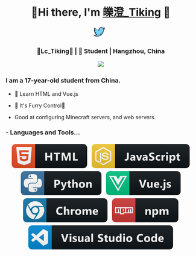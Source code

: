 <div align="center">
   <h1>🐾Hi there, I'm <a href="https://hemant.codes">皪澄_Tiking</a> 🐾 </h1>
</div>

<p align='center'>
<a href="https://twitter.com/Lc_Tiking"><img height="30" src="https://raw.githubusercontent.com/8bithemant/8bithemant/master/twitter.png?raw=true"></a>&nbsp;&nbsp;
 </p>



<div align="center">
<h3> 🐾Lc_Tiking🐾 | 📖 Student | Hangzhou, China </h3>
</div>
   </p>

<!--  -->

<p align="center" >
<a href="https://github.com/anuraghazra/github-readme-stats"> 
    <img  src="https://github-readme-stats.vercel.app/api?username=Tiking-owo&theme=ambient_gradient&show_icons=true"/>
  </a>

</p>
<p align="center">
  <h3>I am a 17-year-old student from China.</h3>
</p>

 - 📖 Learn HTML and Vue.js
  
 - 🐾 It's Furry Control🐾

 - Good at configuring Minecraft servers, and web servers.


### - Languages and Tools...

<p align="center">
  <!-- For more icons please follow  https://github.com/MikeCodesDotNET/ColoredBadges -->
  <img src="https://raw.githubusercontent.com/8bithemant/8bithemant/master/svg/dev/languages/html.svg" alt="html" style="vertical-align:top; margin:4px">    
  <img src="https://raw.githubusercontent.com/8bithemant/8bithemant/master/svg/dev/languages/js.svg" alt="js" style="vertical-align:top; margin:4px">
  <img src="https://raw.githubusercontent.com/8bithemant/8bithemant/master/svg/dev/languages/python.svg" alt="python" style="vertical-align:top; margin:4px">
  <img src="https://raw.githubusercontent.com/8bithemant/8bithemant/master/svg/dev/frameworks/vue.svg" alt="vue" style="vertical-align:top; margin:4px">
  <img src="https://raw.githubusercontent.com/8bithemant/8bithemant/master/svg/dev/misc/chrome.svg" alt="chrome" style="vertical-align:top; margin:4px">
  <img src="https://raw.githubusercontent.com/8bithemant/8bithemant/master/svg/dev/services/npm.svg" alt="npm" style="vertical-align:top; margin:4px">
  <img src="https://raw.githubusercontent.com/8bithemant/8bithemant/master/svg/dev/tools/visualstudio_code.svg" alt="vscode" style="vertical-align:top; margin:4px">
</p>
